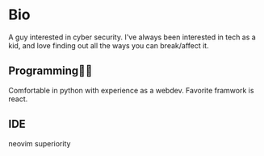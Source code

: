 # Bio 
A guy interested in cyber security. I've always been interested in tech as a kid, and love finding out all the ways you can break/affect it. 
## Programming🧑‍💻
Comfortable in python with experience as a webdev.
Favorite framwork is react.
## IDE 
neovim superiority
